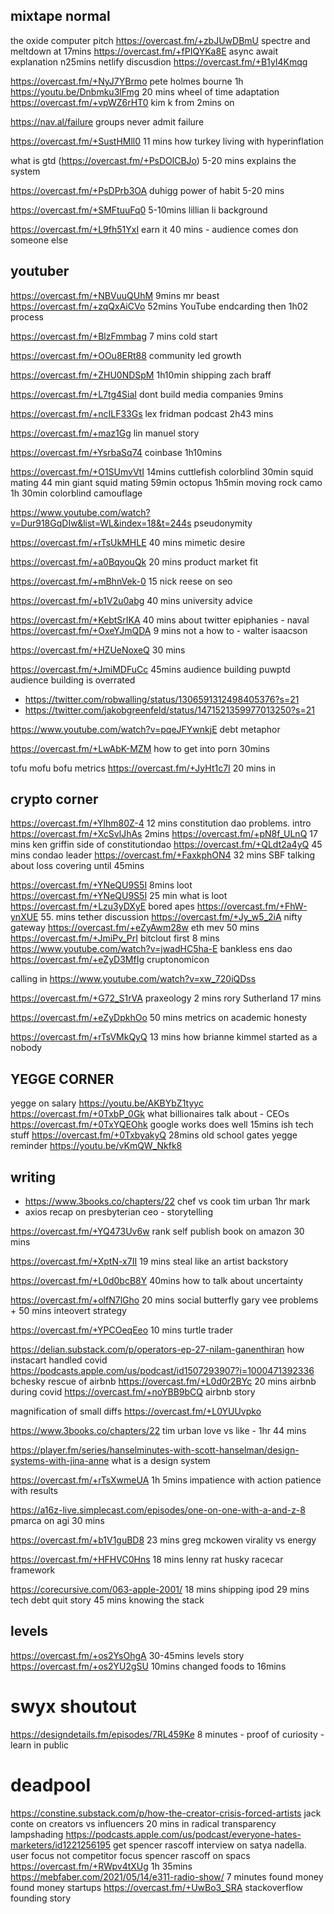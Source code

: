 ## mixtape normal



the oxide computer pitch https://overcast.fm/+zbJUwDBmU spectre and meltdown at 17mins
https://overcast.fm/+fPIQYKa8E async await explanation n25mins
netlify discusdion https://overcast.fm/+B1yI4Kmqg

https://overcast.fm/+NyJ7YBrmo pete holmes bourne 1h
https://youtu.be/Dnbmku3lFmg 20 mins wheel of time adaptation
https://overcast.fm/+vpWZ6rHT0 kim k from 2mins on

https://nav.al/failure groups never admit failure

https://overcast.fm/+SustHMll0 11 mins how turkey living with hyperinflation

what is gtd (https://overcast.fm/+PsDOlCBJo) 5-20 mins explains the system

https://overcast.fm/+PsDPrb3OA duhigg power of habit 5-20 mins

https://overcast.fm/+SMFtuuFq0 5-10mins lillian li background

https://overcast.fm/+L9fh51YxI earn it 40 mins - audience comes don someone else

## youtuber

https://overcast.fm/+NBVuuQUhM 9mins mr beast
https://overcast.fm/+zqQxAiCVo 52mins YouTube endcarding then 1h02 process




https://overcast.fm/+BlzFmmbag 7 mins cold start


https://overcast.fm/+OOu8ERt88 community led growth

https://overcast.fm/+ZHU0NDSpM 1h10min shipping zach braff

https://overcast.fm/+L7tg4SiaI dont build media companies 9mins


https://overcast.fm/+ncILF33Gs lex fridman podcast 2h43 mins

https://overcast.fm/+maz1Gg lin manuel story

https://overcast.fm/+YsrbaSq74 coinbase 1h10mins


https://overcast.fm/+O1SUmvVtI 14mins cuttlefish colorblind
30min squid mating
44 min giant squid mating
59min octopus 1h5min moving rock camo
1h 30min colorblind camouflage 


https://www.youtube.com/watch?v=Dur918GqDIw&list=WL&index=18&t=244s pseudonymity 




https://overcast.fm/+rTsUkMHLE 40 mins mimetic desire

https://overcast.fm/+a0BqyouQk 20 mins product market fit

https://overcast.fm/+mBhnVek-0 15 nick reese on seo




https://overcast.fm/+b1V2u0abg 40 mins university advice


https://overcast.fm/+KebtSrIKA 40 mins about twitter epiphanies - naval
https://overcast.fm/+OxeYJmQDA 9 mins not a how to - walter isaacson


https://overcast.fm/+HZUeNoxeQ 30 mins


https://overcast.fm/+JmiMDFuCc 45mins audience building puwptd
audience building is overrated
-  https://twitter.com/robwalling/status/1306591312498405376?s=21
- https://twitter.com/jakobgreenfeld/status/1471521359977013250?s=21

https://www.youtube.com/watch?v=pqeJFYwnkjE debt metaphor

https://overcast.fm/+LwAbK-MZM how to get into porn 30mins

tofu mofu bofu metrics https://overcast.fm/+JyHt1c7I 20 mins in

## crypto corner

https://overcast.fm/+Ylhm80Z-4 12 mins constitution dao problems. intro https://overcast.fm/+XcSvlJhAs 2mins
https://overcast.fm/+pN8f_ULnQ 17 mins ken griffin side of constitutiondao
https://overcast.fm/+QLdt2a4yQ 45 mins condao leader
https://overcast.fm/+FaxkphON4 32 mins SBF talking about loss covering until 45mins

https://overcast.fm/+YNeQU9S5I 8mins loot
https://overcast.fm/+YNeQU9S5I 25 min what is loot
https://overcast.fm/+Lzu3yDXyE bored apes
https://overcast.fm/+FhW-ynXUE 55. mins tether discussion
https://overcast.fm/+Jy_w5_2iA nifty gateway 
https://overcast.fm/+eZyAwm28w eth mev 50 mins
https://overcast.fm/+JmiPv_PrI bitclout first 8 mins
https://www.youtube.com/watch?v=jwadHC5ha-E bankless ens dao
https://overcast.fm/+eZyD3MfIg cruptonomicon

calling in https://www.youtube.com/watch?v=xw_720iQDss

https://overcast.fm/+G72_S1rVA praxeology 2 mins rory Sutherland 17 mins

https://overcast.fm/+eZyDpkhOo 50 mins metrics on academic honesty

https://overcast.fm/+rTsVMkQyQ 13 mins how brianne kimmel started as a nobody


## YEGGE CORNER
yegge on salary https://youtu.be/AKBYbZ1tyyc
https://overcast.fm/+0TxbP_0Gk what billionaires talk about - CEOs
https://overcast.fm/+0TxYQEOhk google works does well 15mins ish tech stuff 
https://overcast.fm/+0TxbyakyQ 28mins old school gates
yegge reminder https://youtu.be/vKmQW_Nkfk8



## writing 
- https://www.3books.co/chapters/22 chef vs cook tim urban 1hr mark
- axios recap on presbyterian ceo - storytelling

https://overcast.fm/+YQ473Uv6w rank self publish book on amazon 30 mins

https://overcast.fm/+XptN-x7II 19 mins steal like an artist backstory

https://overcast.fm/+L0d0bcB8Y 40mins how to talk about uncertainty

https://overcast.fm/+olfN7lGho 20 mins social butterfly gary vee problems  + 50 mins inteovert strategy



https://overcast.fm/+YPCOeqEeo 10 mins turtle trader 



https://delian.substack.com/p/operators-ep-27-nilam-ganenthiran how instacart handled covid
https://podcasts.apple.com/us/podcast/id1507293907?i=1000471392336 bchesky rescue of airbnb
https://overcast.fm/+L0d0r2BYc 20 mins airbnb during covid
https://overcast.fm/+noYBB9bCQ airbnb story


magnification of small diffs https://overcast.fm/+L0YUUvpko

https://www.3books.co/chapters/22 tim urban love vs like - 1hr 44 mins


https://player.fm/series/hanselminutes-with-scott-hanselman/design-systems-with-jina-anne what is a design system


https://overcast.fm/+rTsXwmeUA 1h 5mins impatience with action patience with results


https://a16z-live.simplecast.com/episodes/one-on-one-with-a-and-z-8 pmarca on agi 30 mins

https://overcast.fm/+b1V1guBD8 23 mins greg mckowen virality vs energy

https://overcast.fm/+HFHVC0Hns 18 mins lenny rat husky racecar framework 


https://corecursive.com/063-apple-2001/ 
18 mins shipping ipod
29 mins tech debt quit story
45 mins knowing the stack


## levels
https://overcast.fm/+os2YsOhgA 30-45mins levels story
https://overcast.fm/+os2YU2gSU 10mins changed foods to 16mins


# swyx shoutout

https://designdetails.fm/episodes/7RL459Ke  8 minutes - proof of curiosity - learn in public


# deadpool

https://constine.substack.com/p/how-the-creator-crisis-forced-artists jack conte on creators vs influencers 20 mins in
radical transparency lampshading https://podcasts.apple.com/us/podcast/everyone-hates-marketers/id1221256195
get spencer rascoff interview on satya nadella. user focus not competitor focus
spencer rascoff on spacs https://overcast.fm/+RWpv4tXUg 1h 35mins
https://mebfaber.com/2021/05/14/e311-radio-show/ 7 minutes found money found money startups
https://overcast.fm/+UwBo3_SRA stackoverflow founding story

